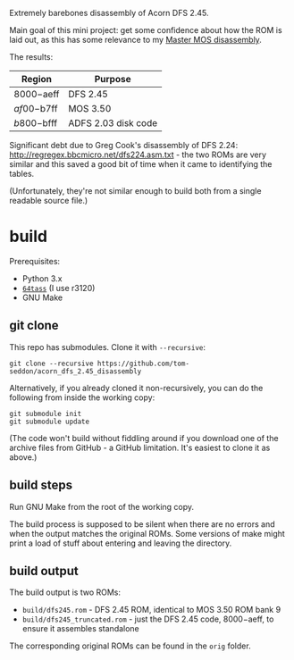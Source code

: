 Extremely barebones disassembly of Acorn DFS 2.45.

Main goal of this mini project: get some confidence about how the ROM
is laid out, as this has some relevance to my
[Master MOS disassembly](https://github.com/tom-seddon/acorn_mos_disassembly).

The results:

| Region | Purpose |
| --- | --- |
| $8000-$aeff | DFS 2.45 |
| $af00-$b7ff | MOS 3.50 |
| $b800-$bfff | ADFS 2.03 disk code |

Significant debt due to Greg Cook's disassembly of DFS 2.24:
http://regregex.bbcmicro.net/dfs224.asm.txt - the two ROMs are very
similar and this saved a good bit of time when it came to identifying
the tables.

(Unfortunately, they're not similar enough to build both from a single
readable source file.)

# build

Prerequisites:

- Python 3.x
- [`64tass`](http://tass64.sourceforge.net/) (I use r3120)
- GNU Make

## git clone

This repo has submodules. Clone it with `--recursive`:

    git clone --recursive https://github.com/tom-seddon/acorn_dfs_2.45_disassembly
	
Alternatively, if you already cloned it non-recursively, you can do
the following from inside the working copy:

    git submodule init
	git submodule update

(The code won't build without fiddling around if you download one of
the archive files from GitHub - a GitHub limitation. It's easiest to
clone it as above.)

## build steps

Run GNU Make from the root of the working copy.

The build process is supposed to be silent when there are no errors
and when the output matches the original ROMs. Some versions of make
might print a load of stuff about entering and leaving the directory.

## build output

The build output is two ROMs:

- `build/dfs245.rom` - DFS 2.45 ROM, identical to MOS 3.50 ROM bank 9
- `build/dfs245_truncated.rom` - just the DFS 2.45 code, $8000-$aeff,
  to ensure it assembles standalone

The corresponding original ROMs can be found in the `orig` folder.

